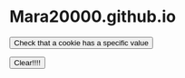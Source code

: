 # Mara20000.github.io

<script>
function checkCookieHasASpecificValue() {
  if (document.cookie.split(";").some((item) => item.includes("reader=1"))) {
    const output = document.getElementById("a-specific-value-of-the-cookie");
    output.textContent = '> The cookie "reader" has a value of "1"';
  }
}

function clearASpecificValueOfTheCookie() {
  const output = document.getElementById("a-specific-value-of-the-cookie");
  output.textContent = "";
}
</script>

<body>
<button onclick="checkCookieHasASpecificValue()">
  Check that a cookie has a specific value
</button>

<button onclick="clearASpecificValueOfTheCookie()">Clear!!!!</button>

<div>
  <code id="a-specific-value-of-the-cookie"></code>
</div>
</body>
